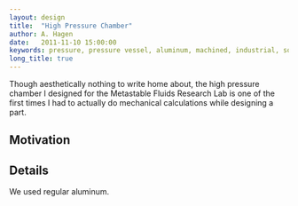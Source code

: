 ```yaml
---
layout: design
title:  "High Pressure Chamber"
author: A. Hagen
date:   2011-11-10 15:00:00
keywords: pressure, pressure vessel, aluminum, machined, industrial, solidworks
long_title: true
---
```


Though aesthetically nothing to write home about, the high pressure chamber I
designed for the Metastable Fluids Research Lab is one of the first times I had
to actually do mechanical calculations while designing a part.

## Motivation

## Details

We used regular aluminum.
